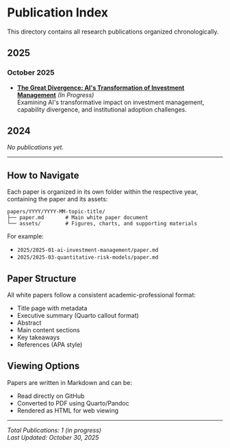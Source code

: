 # Publication Index

This directory contains all research publications organized chronologically.

## 2025

### October 2025
- **[The Great Divergence: AI's Transformation of Investment Management](2025/2025-10-great-divergence-ai-investment/paper.qmd)** *(In Progress)*  
  Examining AI's transformative impact on investment management, capability divergence, and institutional adoption challenges.

## 2024

*No publications yet.*

---

## How to Navigate

Each paper is organized in its own folder within the respective year, containing the paper and its assets:

```
papers/YYYY/YYYY-MM-topic-title/
├── paper.md       # Main white paper document
└── assets/        # Figures, charts, and supporting materials
```

For example:
- `2025/2025-01-ai-investment-management/paper.md`
- `2025/2025-03-quantitative-risk-models/paper.md`

## Paper Structure

All white papers follow a consistent academic-professional format:
- Title page with metadata
- Executive summary (Quarto callout format)
- Abstract
- Main content sections
- Key takeaways
- References (APA style)

## Viewing Options

Papers are written in Markdown and can be:
- Read directly on GitHub
- Converted to PDF using Quarto/Pandoc
- Rendered as HTML for web viewing

---

*Total Publications: 1 (in progress)*  
*Last Updated: October 30, 2025*

